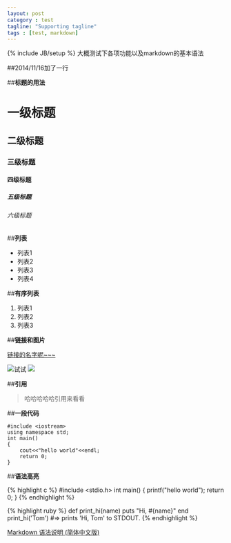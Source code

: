 ```yaml
---
layout: post
category : test
tagline: "Supporting tagline"
tags : [test, markdown]
---
```

{% include JB/setup %}
大概测试下各项功能以及markdown的基本语法

##2014/11/16加了一行


##**标题的用法**

# 一级标题

## 二级标题

### 三级标题

#### 四级标题

##### 五级标题

###### 六级标题

##**列表**

- 列表1
- 列表2
- 列表3
- 列表4

##**有序列表**

1. 列表1
2. 列表2
3. 列表3

##**链接和图片**

[链接的名字呢~~~](http://xiangruix.com/)
 
![试试](http://ww4.sinaimg.cn/mw690/5eaae22bjw1dvjh2ihgpqg.gif)
![](http://xiejun901.qiniudn.com/doubi.gif)

##**引用**

>哈哈哈哈哈引用来看看

##**一段代码**

	#include <iostream>
	using namespace std;
	int main()
	{
		cout<<"hello world"<<endl;
		return 0;
	}
	
##**语法高亮**

{% highlight c %}
#include <stdio.h>
int main()
{
	printf("hello world");
	return 0;
}
{% endhighlight %}


{% highlight ruby %}
def print_hi(name)
  puts "Hi, #{name}"
end
print_hi('Tom')
#=> prints 'Hi, Tom' to STDOUT.
{% endhighlight %}

[Markdown 语法说明 (简体中文版)](http://wowubuntu.com/markdown/)

